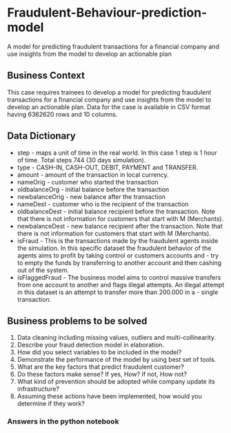 # Fraudulent-Behaviour-prediction-model
A model for predicting fraudulent transactions for a financial company and use insights from the model to develop an actionable plan

## Business Context
This case requires trainees to develop a model for predicting fraudulent transactions for a
financial company and use insights from the model to develop an actionable plan. Data for the
case is available in CSV format having 6362620 rows and 10 columns.

## Data Dictionary 
- step - maps a unit of time in the real world. In this case 1 step is 1 hour of time. Total steps 744 (30 days simulation).
- type - CASH-IN, CASH-OUT, DEBIT, PAYMENT and TRANSFER.
- amount - amount of the transaction in local currency.
- nameOrig - customer who started the transaction
- oldbalanceOrg - initial balance before the transaction
- newbalanceOrig - new balance after the transaction
- nameDest - customer who is the recipient of the transaction
- oldbalanceDest - initial balance recipient before the transaction. Note that there is not information for customers that start with M (Merchants).
- newbalanceDest - new balance recipient after the transaction. Note that there is not information for customers that start with M (Merchants).
- isFraud - This is the transactions made by the fraudulent agents inside the simulation. In this specific dataset the fraudulent behavior of the agents aims to profit by taking control or customers accounts and - try to empty the funds by transferring to another account and then cashing out of the system.
- isFlaggedFraud - The business model aims to control massive transfers from one account to another and flags illegal attempts. An illegal attempt in this dataset is an attempt to transfer more than 200.000 in a - single transaction.

## Business problems to be solved
1. Data cleaning including missing values, outliers and multi-collinearity.
2. Describe your fraud detection model in elaboration.
3. How did you select variables to be included in the model?
4. Demonstrate the performance of the model by using best set of tools.
5. What are the key factors that predict fraudulent customer?
6. Do these factors make sense? If yes, How? If not, How not?
7. What kind of prevention should be adopted while company update its infrastructure?
8. Assuming these actions have been implemented, how would you determine if they work?
### Answers in the python notebook

